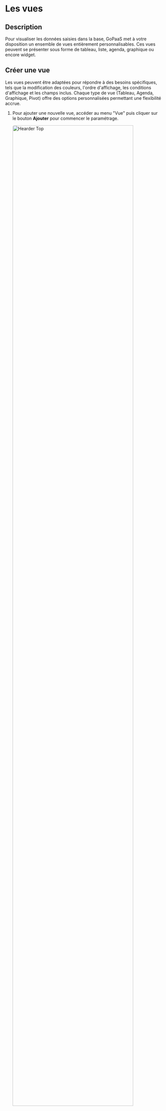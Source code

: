 # Les vues

## Description

Pour visualiser les données saisies dans la base, GoPaaS met à votre disposition un ensemble de vues entièrement personnalisables. Ces vues peuvent se présenter sous forme de tableau, liste, agenda, graphique ou encore widget.

## Créer une vue

Les vues peuvent être adaptées pour répondre à des besoins spécifiques, tels que la modification des couleurs, l'ordre d'affichage, les conditions d'affichage et les champs inclus. Chaque type de vue (Tableau, Agenda, Graphique, Pivot) offre des options personnalisées permettant une flexibilité accrue.

1. Pour ajouter une nouvelle vue, accéder au menu "Vue" puis cliquer sur le bouton **Ajouter** pour commencer le paramétrage.

   <img src="./images/1724163685790.png" width="90%" alt="Hearder Top" style="border-radius: 5px;"/>

2. Commencer par initialiser le paramétrage.

![screenshot](images/1724163720069.png)

Renseigner les champs suivants :

| Champ                                            | Description                                                                                                                                  |
| ------------------------------------------------ | -------------------------------------------------------------------------------------------------------------------------------------------- |
| **Intitulé**                              | Nom de la vue.                                                                                                                               |
| **Table**                                  | Table à laquelle la vue est connectée.                                                                                                 |
| **Type**                                   | Type de vue : Tableau, Agenda, Graphique, WebReport, Pivot, Kanban.                                                                          |
| **Rapport**                                | Indiquer si la vue doit être affichée dans un rapport.                                                                                     |
| **Afficher dans les accès rapide**        | Permet d'afficher la vue dans l'Accès rapide ![acces_rapide](https://gopaas.fr/help/docs/Vues/images/image34.png) de la barre de navigation. |
| **Afficher dans le menu des vues**         | Permet d'afficher la vue dans le menu des vues.                                                                                              |
| **Afficher au démarrage**                 | Option pour ouvrir la vue automatiquement au lancement de l'application.                                                                     |
| **Pour le(s) groupe(s)**                   | Fonctionne avec l'option "Afficher au démarrage".                                                                                           |
| **Multi-sélection**                       | Active la sélection multiple sur la table.                                                                                                  |
| **Afficher total**                         | Affiche le total des colonnes dans la dernière ligne du tableau.                                                                            |
| **Afficher moyenne**                       | Affiche la moyenne des colonnes dans la dernière ligne du tableau.                                                                          |
| **Alterner couleur**                       | Alterne la couleur des lignes (blanc/gris).                                                                                                  |
| **Retour à la ligne automatique**         | Permet de gérer les retours à la ligne dans les champs texte (CKEditor).                                                                   |
| **Afficher numéro de ligne**              | Affiche un numéro de ligne dans la vue.                                                                                                     |
| **Afficher le mode modification**          | Active l'utilisation du mode “Edit View”.                                                                                                  |
| **Hauteur Max**                            | Définit la hauteur maximale de la vue.                                                                                                      |
| **Afficher barre défilement horizontale** | Active une barre de défilement horizontale.                                                                                                 |
| **Figer colonne**                          | Fige la largeur des colonnes à partir de la gauche.                                                                                         |
| **Nombre de fiches par page par défaut**  | Définit le nombre de fiches affichées par page.                                                                                            |
| **Permissions**                            | Gère les permissions d'accès à la vue.                                                                                                    |
| **Description**                            | Permet d'ajouter une description pour la vue.                                                                                                |

> **Conseil :** Pour optimiser les performances, il est déconseillé de cocher toutes les options disponibles.

## Agencer les champs

1. Dans l'onglet **Champs** sélectionner les champs à faire apparaître dans la vue.

  <img src="./images/image27.png" width="90%" alt="Hearder Top" style="border-radius: 5px;"/>
      
<!--![screenshot](images/image27.png)-->

1. La liste des tables disponibles dans l'application.
2. Liste des champs de la table sélectionnée.
3. Utiliser les flèches pour ajouter un champ à la vue (flèche de droite) ou pour le retirer (flèche de gauche).
4. Les champs sélectionnés pour la vue. Il est possible de réorganiser l'ordre d'affichage par glisser-déposer.

> **Astuce :** Il est possible de sélectionner plusieurs champs en utilisant le raccourci CTRL + CLIC.

## Propriétés de la colonne

En double-cliquant sur un des champs dans la colonne de droite, acccéder aux propriétés du champ dans la vue. Cela permet d'apporter des modifications spécifiques telles que l'ajustement de la largeur de la colonne ou l'alignement du contenu.

![screenshot](images/image28.png)

![screenshot](images/image21.png)

Il est également possible de personnaliser les propriétés suivantes :

| Champ                                  | Description                                                                                                                                                                                                                                                   |
| -------------------------------------- | ------------------------------------------------------------------------------------------------------------------------------------------------------------------------------------------------------------------------------------------------------------- |
| **Table**                      | Nom de la table en base de données.                                                                                                                                                                                             |
| **Champ**                      | Nom du champ en base de données.                                                                                                                                                                                             |
| **Alias**                      | Alias de la colonne. (Modifiable)                                                                                                                                                                                                                            |
| **Intitulé**                      | Intiulé de la colonne dans la vue. (Modifiable)                                                                                                                                                                                                                           |
| **Largeur**                      | Définir la largeur de la colonne.                                                                                                                                                                                                                            |
| **Format**                       | Personnaliser le format du champ. Les options incluent Texte, Date, Nombre, HTML, Gauge, Rating, Smileys, SQL, et SQLNumber.                                                                                                                                  |
| **Code**                         | Utiliser ce champ pour inclure des balises HTML ou des requêtes SQL, en fonction du format sélectionné.                                                                                                                                                    |
| **Alignement**                   | Définit l'alignement du texte dans la colonne (left, center ou right). Par défaut, l'alignement est à gauche.                                                                                                                                              |
| **Style**                        | Appliquer du style personnalisé à la colonne. Par exemple :`[{"value": "Client", "style":"font-size:8px;background-color:#ff0000;color:#fff;font-weight:bold;"}, {"value": "Prospect", "style":"background-color:green;color:#fff;font-weight:normal;"}]` |
| **Visible**                      | Masquer le champ dans la vue en décochant cette option.                                                                                                                                                                                                      |
| **Masquer sur mobile**           | Masque le champ sur les appareils mobiles.                                                                                                                                                                                                                    |
| **Masquer intitulé sur mobile** | Masque l'intitulé du champ sur les appareils mobiles.                                                                                                                                                                                                        |
| **Afficher en ligne sur mobile** | Affiche les données sur une seule ligne sur les appareils mobiles.**NB :** Le mode mobile doit être réglé sur "List".                                                                                                                               |
| **Autoriser modification**       | Permet la modification du champ dans le mode EditView.                                                                                                                                                                                                        |

## Ajouter des conditions

  <img src="./images/image43.png" width="90%" alt="Hearder Top" style="border-radius: 5px;"/>
      
<!--![screenshot](images/image43.png)-->

1. La liste des tables disponibles dans l'application.
2. Liste des champs de la table sélectionnée.
3. Utiliser les flèches pour ajouter un champ (flèche de droite) ou le retirer (flèche de gauche).
4. Les champs sélectionnés pour les conditions.

## Trier et mettre en forme

Dans l'onglet **Mise en forme**, il est possible de trier les données de votre vue, par exemple pour regrouper des actions par statut ou trier des comptes par ordre alphabétique.

  <img src="./images/image38.png" width="90%" alt="Hearder Top" style="border-radius: 5px;"/>
      
<!--![screenshot](images/image38.png)-->

1. Utiliser les tris (de 1 à 5) pour classer les enregistrements en fonction des champs sélectionnés dans l'onglet Champs.
2. Choisisser l'ordre croissant (ASC) ou décroissant (DESC).
3. Sélectionner le champ pour effectuer le regroupement.

**NB :** Une option est disponible pour condenser le regroupement à l'ouverture de la vue.

## Dupliquer une vue

Il est possible de dupliquer une vue existante et de modifier ses paramètres pour créer une nouvelle vue.

Depuis la vue par défaut, cliquer sur ![alt_text](images/image5.png) -> ![alt_text](images/image18.png) -> **Dupliquer**.

  <img src="./images/image44.png" width="90%" alt="Hearder Top" style="border-radius: 5px;"/>
      
<!--![screenshot](images/image44.png)-->

![screenshot](images/1724164167318.png)

Modifier le nom de la nouvelle vue, puis cliquer sur `Appliquer` pour commencer le paramétrage.
